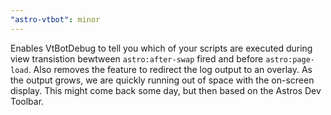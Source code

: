```yaml
---
"astro-vtbot": minor
---
```


Enables VtBotDebug to tell you which of your scripts are executed during view transistion bewtween `astro:after-swap` fired and before `astro:page-load`.
Also removes the feature to redirect the log output to an overlay. As the output grows, we are quickly running out of space with the on-screen display. This might come back some day, but then based on the Astros Dev Toolbar.
